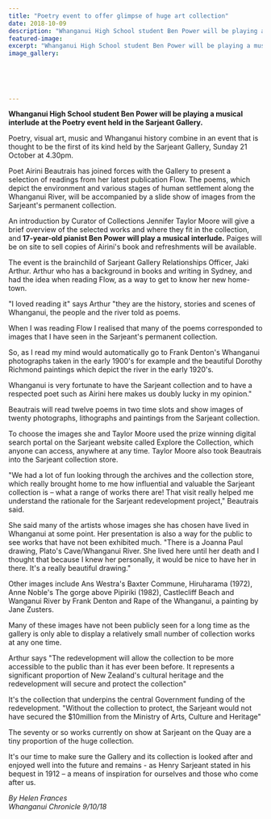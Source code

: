 ```yaml
---
title: "Poetry event to offer glimpse of huge art collection"
date: 2018-10-09
description: "Whanganui High School student Ben Power will be playing a musical interlude at the Poetry event held in the Sarjeant Gallery..."
featured-image: 
excerpt: "Whanganui High School student Ben Power will be playing a musical interlude at the Poetry event held in the Sarjeant Gallery."
image_gallery:
    
    
    
    
    
---
```


<p><strong>Whanganui High School student&nbsp;Ben Power will be playing a musical interlude at the Poetry event held in the Sarjeant Gallery.</strong></p>
<p class="element element-paragraph">Poetry, visual art, music and Whanganui history combine in an event that is thought to be the first of its kind held by the Sarjeant Gallery, Sunday 21 October at 4.30pm.</p>
<p class="element element-paragraph">Poet Airini Beautrais has joined forces with the Gallery to present a selection of readings from her latest publication Flow. The poems, which depict the environment and various stages of human settlement along the Whanganui River, will be accompanied by a slide show of images from the Sarjeant's permanent collection.&nbsp;</p>
<p class="element element-paragraph">An introduction by Curator of Collections Jennifer Taylor Moore will give a brief overview of the selected works and where they fit in the collection, and<strong> 17-year-old pianist Ben Power will play a musical interlude.</strong> Paiges will be on site to sell copies of Airini's book and refreshments will be available.</p>
<p class="element element-paragraph">The event is the brainchild of Sarjeant Gallery Relationships Officer, Jaki Arthur. Arthur who has a background in books and writing in Sydney, and had the idea when reading Flow, as a way to get to know her new home-town.</p>
<p class="element element-paragraph">"I loved reading it" says Arthur "they are the history, stories and scenes of Whanganui, the people and the river told as poems.</p>
<p class="element element-paragraph">When I was reading Flow I realised that many of the poems corresponded to images that I have seen in the Sarjeant's permanent collection.</p>
<p class="element element-paragraph">So, as I read my mind would automatically go to Frank Denton's Whanganui photographs taken in the early 1900's for example and the beautiful Dorothy Richmond paintings which depict the river in the early 1920's.</p>
<p class="element element-paragraph">Whanganui is very fortunate to have the Sarjeant collection and to have a respected poet such as Airini here makes us doubly lucky in my opinion."</p>
<p class="element element-paragraph">Beautrais will read twelve poems in two time slots and show images of twenty photographs, lithographs and paintings from the Sarjeant collection.</p>
<p class="element element-paragraph">To choose the images she and Taylor Moore used the prize winning digital search portal on the Sarjeant website called Explore the Collection, which anyone can access, anywhere at any time. Taylor Moore also took Beautrais into the Sarjeant collection store.</p>
<p class="element element-paragraph">"We had a lot of fun looking through the archives and the collection store, which really brought home to me how influential and valuable the Sarjeant collection is &ndash; what a range of works there are! That visit really helped me understand the rationale for the Sarjeant redevelopment project," Beautrais said.</p>
<p class="element element-paragraph">She said many of the artists whose images she has chosen have lived in Whanganui at some point. Her presentation is also a way for the public to see works that have not been exhibited much. "There is a Joanna Paul drawing, Plato's Cave/Whanganui River. She lived here until her death and I thought that because I knew her personally, it would be nice to have her in there. It's a really beautiful drawing."</p>
<p class="element element-paragraph">Other images include Ans Westra's Baxter Commune, Hiruharama (1972), Anne Noble's The gorge above Pipiriki (1982), Castlecliff Beach and Wanganui River by Frank Denton and Rape of the Whanganui, a painting by Jane Zusters.</p>
<p class="element element-paragraph">Many of these images have not been publicly seen for a long time as the gallery is only able to display a relatively small number of collection works at any one time.</p>
<p class="element element-paragraph">Arthur says "The redevelopment will allow the collection to be more accessible to the public than it has ever been before. It represents a significant proportion of New Zealand's cultural heritage and the redevelopment will secure and protect the collection"</p>
<p class="element element-paragraph">It's the collection that underpins the central Government funding of the redevelopment. "Without the collection to protect, the Sarjeant would not have secured the $10million from the Ministry of Arts, Culture and Heritage"</p>
<p class="element element-paragraph">The seventy or so works currently on show at Sarjeant on the Quay are a tiny proportion of the huge collection.</p>
<p class="element element-paragraph">It's our time to make sure the Gallery and its collection is looked after and enjoyed well into the future and remains - as Henry Sarjeant stated in his bequest in 1912 &ndash; a means of inspiration for ourselves and those who come after us.</p>
<p class="element element-paragraph"><em>By Helen Frances</em><br /><em>Whanganui Chronicle 9/10/18</em></p>

